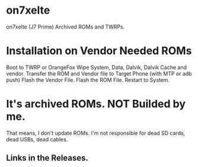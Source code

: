 # on7xelte
on7xelte (J7 Prime) Archived ROMs and TWRPs.

# Installation on Vendor Needed ROMs
Boot to TWRP or OrangeFox
Wipe System, Data, Dalvik, Dalvik Cache and vendor.
Transfer the ROM and Vendor file to Target Phone (with MTP or adb push)
Flash the Vendor File.
Flash the ROM File.
Restart to System. 

# It's archived ROMs. NOT Builded by me.
That means, I don't update ROMs.
I'm not responsible for dead SD cards,
dead USBs, dead cables. 
## Links in the Releases.
